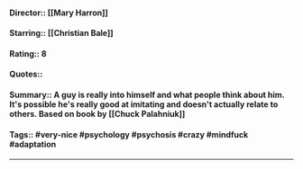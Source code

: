 #### Director:: [[Mary Harron]]
#### Starring:: [[Christian Bale]]
#### Rating:: 8
#### Quotes::
#### Summary:: A guy is really into himself and what people think about him. It's possible he's really good at imitating and doesn't actually relate to others. Based on book by [[Chuck Palahniuk]]
#### Tags:: #very-nice #psychology #psychosis #crazy #mindfuck #adaptation 

---